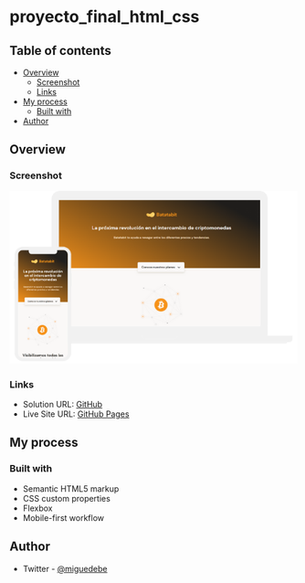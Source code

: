# proyecto_final_html_css

## Table of contents

- [Overview](#overview)
  - [Screenshot](#screenshot)
  - [Links](#links)
- [My process](#my-process)
  - [Built with](#built-with)
- [Author](#author)

## Overview

### Screenshot

![](./assets/imgs/batatabit.png)

### Links

- Solution URL: [GitHub](https://github.com/miguedebe/proyecto_final_html_css)
- Live Site URL: [GitHub Pages](https://miguedebe.github.io/proyecto_final_html_css/)

## My process

### Built with

- Semantic HTML5 markup
- CSS custom properties
- Flexbox
- Mobile-first workflow

## Author

- Twitter - [@miguedebe](https://www.twitter.com/miguedebe)
